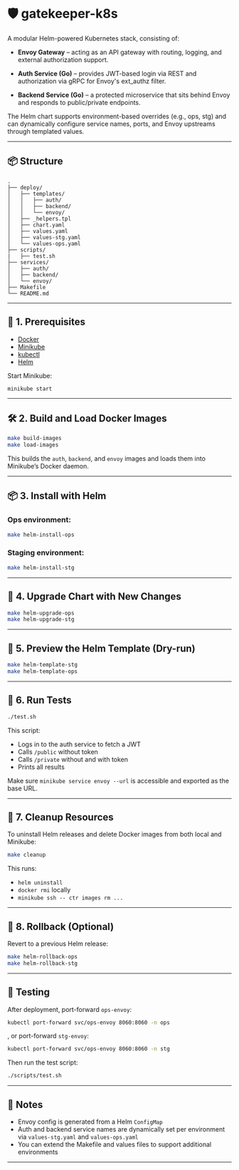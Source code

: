 # 🛡️ gatekeeper-k8s

A modular Helm-powered Kubernetes stack, consisting of:

- **Envoy Gateway** – acting as an API gateway with routing, logging, and external authorization support.

- **Auth Service (Go)** – provides JWT-based login via REST and authorization via gRPC for Envoy's ext_authz filter.

- **Backend Service (Go)** – a protected microservice that sits behind Envoy and responds to public/private endpoints.

The Helm chart supports environment-based overrides (e.g., ops, stg) and can dynamically configure service names, ports, and Envoy upstreams through templated values.

---

## 📦 Structure

```
.
├── deploy/
│   ├── templates/
│   │   ├── auth/
│   │   ├── backend/
│   │   └── envoy/
│   ├── _helpers.tpl
│   ├── chart.yaml
│   ├── values.yaml
│   ├── values-stg.yaml
│   └── values-ops.yaml
├── scripts/
|   ├── test.sh
├── services/
│   ├── auth/
│   ├── backend/
│   └── envoy/
├── Makefile
└── README.md
```

---

## 🚀 1. Prerequisites

- [Docker](https://docs.docker.com/get-docker/)
- [Minikube](https://minikube.sigs.k8s.io/)
- [kubectl](https://kubernetes.io/docs/tasks/tools/)
- [Helm](https://helm.sh/)

Start Minikube:

```bash
minikube start
```

---

## 🛠️ 2. Build and Load Docker Images

```bash
make build-images
make load-images
```

This builds the `auth`, `backend`, and `envoy` images and loads them into Minikube’s Docker daemon.

---

## 📦 3. Install with Helm

### Ops environment:

```bash
make helm-install-ops
```

### Staging environment:

```bash
make helm-install-stg
```

---

## 🔁 4. Upgrade Chart with New Changes

```bash
make helm-upgrade-ops
make helm-upgrade-stg    
```

---

## 👀 5. Preview the Helm Template (Dry-run)

```bash
make helm-template-stg
make helm-template-ops
```

---

## 🧪 6. Run Tests

```bash
./test.sh
```

This script:
- Logs in to the auth service to fetch a JWT
- Calls `/public` without token
- Calls `/private` without and with token
- Prints all results

Make sure `minikube service envoy --url` is accessible and exported as the base URL.

---

## 🧹 7. Cleanup Resources

To uninstall Helm releases and delete Docker images from both local and Minikube:

```bash
make cleanup
```

This runs:
- `helm uninstall`
- `docker rmi` locally
- `minikube ssh -- ctr images rm ...`

---

## 🔄 8. Rollback (Optional)

Revert to a previous Helm release:

```bash
make helm-rollback-ops
make helm-rollback-stg
```

---

## 🔗 Testing

After deployment, port-forward `ops-envoy`:

```bash
kubectl port-forward svc/ops-envoy 8060:8060 -n ops
```

, or port-forward `stg-envoy`:

```bash
kubectl port-forward svc/ops-envoy 8060:8060 -n stg
```

Then run the test script:

```bash
./scripts/test.sh
```

---

## 🧾 Notes

- Envoy config is generated from a Helm `ConfigMap`
- Auth and backend service names are dynamically set per environment via `values-stg.yaml` and `values-ops.yaml`
- You can extend the Makefile and values files to support additional environments

---
